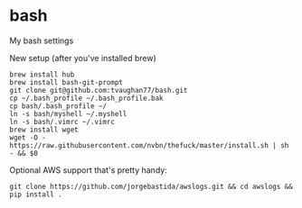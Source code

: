 # bash
My bash settings

New setup (after you've installed brew)
```
brew install hub
brew install bash-git-prompt
git clone git@github.com:tvaughan77/bash.git
cp ~/.bash_profile ~/.bash_profile.bak
cp bash/.bash_profile ~/
ln -s bash/myshell ~/.myshell
ln -s bash/.vimrc ~/.vimrc
brew install wget
wget -O - https://raw.githubusercontent.com/nvbn/thefuck/master/install.sh | sh - && $0
```

Optional AWS support that's pretty handy:
```
git clone https://github.com/jorgebastida/awslogs.git && cd awslogs && pip install .
```
